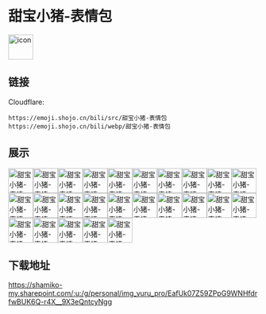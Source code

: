 # 甜宝小猪-表情包
<img src="https://emoji.shojo.cn/bili/src/甜宝小猪-表情包/icon.png" width="50" height="50" alt="icon">

## 链接
Cloudflare:
```
https://emoji.shojo.cn/bili/src/甜宝小猪-表情包
https://emoji.shojo.cn/bili/webp/甜宝小猪-表情包
```
## 展示
<img src="https://emoji.shojo.cn/bili/src/甜宝小猪-表情包/甜宝小猪-表情包-喜欢.png" width="50" height="50" alt="甜宝小猪-表情包-喜欢"><img src="https://emoji.shojo.cn/bili/src/甜宝小猪-表情包/甜宝小猪-表情包-嗯嗯.png" width="50" height="50" alt="甜宝小猪-表情包-嗯嗯"><img src="https://emoji.shojo.cn/bili/src/甜宝小猪-表情包/甜宝小猪-表情包-期待.png" width="50" height="50" alt="甜宝小猪-表情包-期待"><img src="https://emoji.shojo.cn/bili/src/甜宝小猪-表情包/甜宝小猪-表情包-贴贴.png" width="50" height="50" alt="甜宝小猪-表情包-贴贴"><img src="https://emoji.shojo.cn/bili/src/甜宝小猪-表情包/甜宝小猪-表情包-紧张.png" width="50" height="50" alt="甜宝小猪-表情包-紧张"><img src="https://emoji.shojo.cn/bili/src/甜宝小猪-表情包/甜宝小猪-表情包-哭哭.png" width="50" height="50" alt="甜宝小猪-表情包-哭哭"><img src="https://emoji.shojo.cn/bili/src/甜宝小猪-表情包/甜宝小猪-表情包-冲鸭.png" width="50" height="50" alt="甜宝小猪-表情包-冲鸭"><img src="https://emoji.shojo.cn/bili/src/甜宝小猪-表情包/甜宝小猪-表情包-爱你.png" width="50" height="50" alt="甜宝小猪-表情包-爱你"><img src="https://emoji.shojo.cn/bili/src/甜宝小猪-表情包/甜宝小猪-表情包-开心.png" width="50" height="50" alt="甜宝小猪-表情包-开心"><img src="https://emoji.shojo.cn/bili/src/甜宝小猪-表情包/甜宝小猪-表情包-摸摸.png" width="50" height="50" alt="甜宝小猪-表情包-摸摸"><img src="https://emoji.shojo.cn/bili/src/甜宝小猪-表情包/甜宝小猪-表情包-悠闲.png" width="50" height="50" alt="甜宝小猪-表情包-悠闲"><img src="https://emoji.shojo.cn/bili/src/甜宝小猪-表情包/甜宝小猪-表情包-冷.png" width="50" height="50" alt="甜宝小猪-表情包-冷"><img src="https://emoji.shojo.cn/bili/src/甜宝小猪-表情包/甜宝小猪-表情包-哇.png" width="50" height="50" alt="甜宝小猪-表情包-哇"><img src="https://emoji.shojo.cn/bili/src/甜宝小猪-表情包/甜宝小猪-表情包-emmm.png" width="50" height="50" alt="甜宝小猪-表情包-emmm"><img src="https://emoji.shojo.cn/bili/src/甜宝小猪-表情包/甜宝小猪-表情包-咚咚.png" width="50" height="50" alt="甜宝小猪-表情包-咚咚"><img src="https://emoji.shojo.cn/bili/src/甜宝小猪-表情包/甜宝小猪-表情包-生气了.png" width="50" height="50" alt="甜宝小猪-表情包-生气了"><img src="https://emoji.shojo.cn/bili/src/甜宝小猪-表情包/甜宝小猪-表情包-好棒.png" width="50" height="50" alt="甜宝小猪-表情包-好棒"><img src="https://emoji.shojo.cn/bili/src/甜宝小猪-表情包/甜宝小猪-表情包-干杯.png" width="50" height="50" alt="甜宝小猪-表情包-干杯"><img src="https://emoji.shojo.cn/bili/src/甜宝小猪-表情包/甜宝小猪-表情包-晚安.png" width="50" height="50" alt="甜宝小猪-表情包-晚安"><img src="https://emoji.shojo.cn/bili/src/甜宝小猪-表情包/甜宝小猪-表情包-哎.png" width="50" height="50" alt="甜宝小猪-表情包-哎"><img src="https://emoji.shojo.cn/bili/src/甜宝小猪-表情包/甜宝小猪-表情包-无聊.png" width="50" height="50" alt="甜宝小猪-表情包-无聊"><img src="https://emoji.shojo.cn/bili/src/甜宝小猪-表情包/甜宝小猪-表情包-你好.png" width="50" height="50" alt="甜宝小猪-表情包-你好"><img src="https://emoji.shojo.cn/bili/src/甜宝小猪-表情包/甜宝小猪-表情包-好吃.png" width="50" height="50" alt="甜宝小猪-表情包-好吃"><img src="https://emoji.shojo.cn/bili/src/甜宝小猪-表情包/甜宝小猪-表情包-惊恐.png" width="50" height="50" alt="甜宝小猪-表情包-惊恐"><img src="https://emoji.shojo.cn/bili/src/甜宝小猪-表情包/甜宝小猪-表情包-加油.png" width="50" height="50" alt="甜宝小猪-表情包-加油">

## 下载地址

https://shamiko-my.sharepoint.com/:u:/g/personal/img_yuru_pro/EafUk07Z59ZPpG9WNHfdrfwBUK6Q-r4X__9X3eQntcyNgg